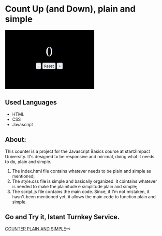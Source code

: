 #  Count Up (and Down), plain and simple
<img alt="image plain and simple" src="https://github.com/Girolamone/s2i-Counter-Project/blob/main/Images/ScreenCounterMin.png">

## Used Languages
* HTML
* CSS
* Javascript

## About:
This counter is a project for the Javascript Basics course at start2impact University. It's designed to be responsive and minimal, doing what it needs to do, plain and simple.
<ol> 
<li>The index.html file contains whatever needs to be plain and simple as mentioned;</li>
<li>The style.css file is simple and basically organized: it cointains whatever is needed to make the plainitude e simplitude plain and simple;</li>
<li>The script.js file contains the main code. Since, if I'm not mistaken, it hasn't been mentioned yet, it allows the main code to function plain and simple.</li>
</ol>


## Go and Try it, Istant Turnkey Service.
<a href="">COUNTER PLAIN AND SIMPLE</a>🗝️
